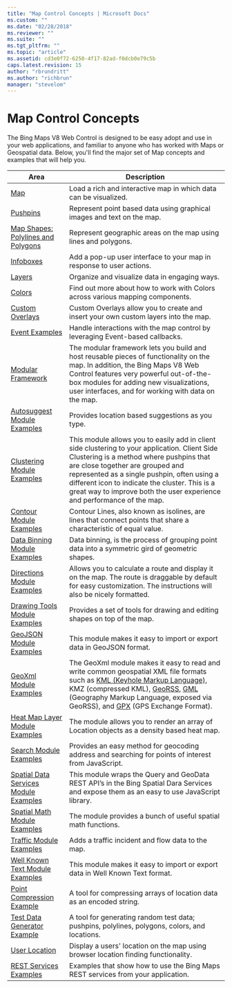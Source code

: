 ```yaml
---
title: "Map Control Concepts | Microsoft Docs"
ms.custom: ""
ms.date: "02/28/2018"
ms.reviewer: ""
ms.suite: ""
ms.tgt_pltfrm: ""
ms.topic: "article"
ms.assetid: cd3e0f72-6250-4f17-82ad-f0dcb0e79c5b
caps.latest.revision: 15
author: "rbrundritt"
ms.author: "richbrun"
manager: "stevelom"
---
```

# Map Control Concepts
The Bing Maps V8 Web Control is designed to be easy adopt and use in your web applications, and familiar to anyone who has worked with Maps or Geospatial data.   Below, you'll find the major set of Map concepts and examples that will help you. 


| Area                               | Description       |
|------------------------------------|-------------------|
| [Map](../v8-web-control/map.md)                      | Load a rich and interactive map in which data can be visualized. |
| [Pushpins](../v8-web-control/pushpins.md)            | Represent point based data using graphical images and text on the map. |
| [Map Shapes: Polylines and Polygons](../v8-web-control/map-shapes-polylines-and-polygons.md) | Represent geographic areas on the map using lines and polygons. |
| [Infoboxes](../v8-web-control/infoboxes.md)          | Add a pop-up user interface to your map in response to user actions. |
| [Layers](../v8-web-control/layers.md)                | Organize and visualize data in engaging ways. |
| [Colors](../v8-web-control/colors.md) | Find out more about how to work with Colors across various mapping components. |
| [Custom Overlays](../v8-web-control/custom-overlays.md) | Custom Overlays allow you to create and insert your own custom layers into the map. |
| [Event Examples](../v8-web-control/event-examples.md) | Handle interactions with the map control by leveraging Event-based callbacks. |
| [Modular Framework](../v8-web-control/modular-framework.md) | The modular framework lets you build and host reusable pieces of functionality on the map.  In addition, the Bing Maps V8 Web Control features very powerful out-of-the-box modules for adding new visualizations, user interfaces, and for working with  data on the map. |
| [Autosuggest Module Examples](../v8-web-control/autosuggest-module-examples.md) | Provides location based suggestions as you type. |
| [Clustering Module Examples](../v8-web-control/clustering-module-examples.md) | This module allows you to easily add in client side clustering to your application. Client Side Clustering is a method where pushpins that are close together are grouped and represented as a single pushpin, often using a different icon to indicate the cluster. This is a great way to improve both the user experience and performance of the map.|
| [Contour Module Examples](../v8-web-control/contour-module-examples.md) | Contour Lines, also known as isolines, are lines that connect points that share a characteristic of equal value.  |
|[ Data Binning Module Examples](../v8-web-control/data-binning-module-examples.md) | Data binning, is the process of grouping point data into a symmetric gird of geometric shapes. |
| [Directions Module Examples](../v8-web-control/directions-module-examples.md) | Allows you to calculate a route and display it on the map. The route is draggable by default for easy customization. The instructions will also be nicely formatted.|
| [Drawing Tools Module Examples](../v8-web-control/drawing-tools-module-examples.md) | Provides a set of tools for drawing and editing shapes on top of the map. |
| [GeoJSON Module Examples](../v8-web-control/geojson-module-examples.md) | This module makes it easy to import or export data in GeoJSON format. |
| [GeoXml Module Examples](../v8-web-control/geoxml-module-examples.md)| The GeoXml module makes it easy to read and write common geospatial XML file formats such as [KML (Keyhole Markup Language),](https://en.wikipedia.org/wiki/Keyhole_Markup_Language) KMZ (compressed KML), [GeoRSS](https://en.wikipedia.org/wiki/GeoRSS), [GML](https://en.wikipedia.org/wiki/Geography_Markup_Language) (Geography Markup Language, exposed via GeoRSS), and [GPX](https://en.wikipedia.org/wiki/GPS_Exchange_Format) (GPS Exchange Format). |
| [Heat Map Layer Module Examples](../v8-web-control/heat-map-module-examples.md) | The module allows you to render an array of Location objects as a density based heat map. |
| [Search Module Examples](../v8-web-control/search-module-examples.md) | Provides an easy method for geocoding address and searching for points of interest from JavaScript. |
| [Spatial Data Services Module Examples](../v8-web-control/spatial-data-services-module-examples.md) | This module wraps the Query and GeoData REST API’s in the Bing Spatial Dara Services and expose them as an easy to use JavaScript library.  |
| [Spatial Math Module Examples](../v8-web-control/spatial-math-module-examples.md) | The module provides a bunch of useful spatial math functions. |
| [Traffic Module Examples](../v8-web-control/traffic-module-examples.md) | Adds a traffic incident and flow data to the map. |
| [Well Known Text Module Examples](../v8-web-control/well-known-text-examples.md) | This module makes it easy to import or export data in Well Known Text format. |
| [Point Compression Example](../v8-web-control/point-compression-example.md) | A tool for compressing arrays of location data as an encoded string.  
| [Test Data Generator Example](../v8-web-control/test-data-generator-example.md) | A tool for generating random test data; pushpins, polylines, polygons, colors, and locations.  |
| [User Location](../v8-web-control/user-location.md) | Display a users' location on the map using browser location finding functionality. |   
| [REST Services Examples](../v8-web-control/rest-services-examples.md) | Examples that show how to use the Bing Maps REST services from your application.